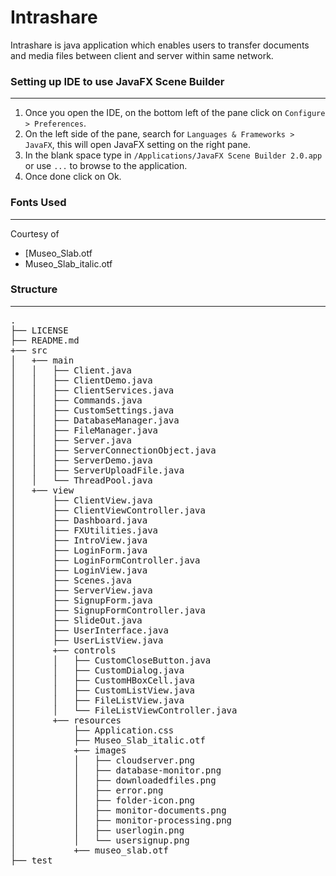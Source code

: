 # Intrashare
Intrashare is java application which enables users to transfer documents and media files between client and server within same network.

### Setting up IDE to use JavaFX Scene Builder
---
1. Once you open the IDE, on the bottom left of the pane click on `Configure > Preferences`.
2. On the left side of the pane, search for `Languages & Frameworks > JavaFX`, this will open JavaFX setting on the right pane.
3. In the blank space type in `/Applications/JavaFX Scene Builder 2.0.app` or use `...` to browse to the application.
4. Once done click on Ok.

### Fonts Used
---

Courtesy of
* [Museo_Slab.otf
* Museo_Slab_italic.otf

### Structure
---
<pre>
.
├── LICENSE
├── README.md
+── src
│   +── main
│   │   ├── Client.java
│   │   ├── ClientDemo.java
│   │   ├── ClientServices.java
│   │   ├── Commands.java
│   │   ├── CustomSettings.java
│   │   ├── DatabaseManager.java
│   │   ├── FileManager.java
│   │   ├── Server.java
│   │   ├── ServerConnectionObject.java
│   │   ├── ServerDemo.java
│   │   ├── ServerUploadFile.java
│   │   └── ThreadPool.java
│   +── view
│       ├── ClientView.java
│       ├── ClientViewController.java
│       ├── Dashboard.java
│       ├── FXUtilities.java
│       ├── IntroView.java
│       ├── LoginForm.java
│       ├── LoginFormController.java
│       ├── LoginView.java
│       ├── Scenes.java
│       ├── ServerView.java
│       ├── SignupForm.java
│       ├── SignupFormController.java
│       ├── SlideOut.java
│       ├── UserInterface.java
│       ├── UserListView.java
│       +── controls
│       │   ├── CustomCloseButton.java
│       │   ├── CustomDialog.java
│       │   ├── CustomHBoxCell.java
│       │   ├── CustomListView.java
│       │   ├── FileListView.java
│       │   └── FileListViewController.java
│       +── resources
│           ├── Application.css
│           ├── Museo_Slab_italic.otf
│           +── images
│           │   ├── cloudserver.png
│           │   ├── database-monitor.png
│           │   ├── downloadedfiles.png
│           │   ├── error.png
│           │   ├── folder-icon.png
│           │   ├── monitor-documents.png
│           │   ├── monitor-processing.png
│           │   ├── userlogin.png
│           │   └── usersignup.png
│           +── museo_slab.otf
├── test
</pre>

